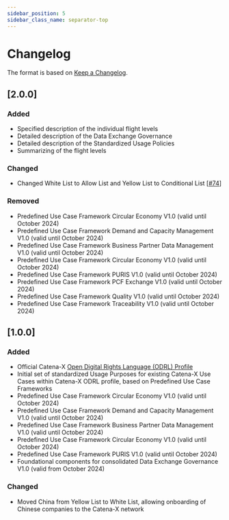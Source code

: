 ```yaml
---
sidebar_position: 5
sidebar_class_name: separator-top
---
```

# Changelog

The format is based on [Keep a Changelog](https://keepachangelog.com/en/1.0.0/).

## [2.0.0]

### Added

- Specified description of the individual flight levels
- Detailed description of the Data Exchange Governance
- Detailed description of the Standardized Usage Policies
- Summarizing of the flight levels

### Changed

- Changed White List to Allow List and Yellow List to Conditional List [[#74](https://github.com/catenax-eV/catenax-ev.github.io/pull/74)]

### Removed

- Predefined Use Case Framework Circular Economy V1.0 (valid until October 2024)
- Predefined Use Case Framework Demand and Capacity Management V1.0 (valid until October 2024)
- Predefined Use Case Framework Business Partner Data Management V1.0 (valid until October 2024)
- Predefined Use Case Framework Circular Economy V1.0 (valid until October 2024)
- Predefined Use Case Framework PURIS V1.0 (valid until October 2024)
- Predefined Use Case Framework PCF Exchange V1.0 (valid until October 2024)
- Predefined Use Case Framework Quality V1.0 (valid until October 2024)
- Predefined Use Case Framework Traceability V1.0 (valid until October 2024)

## [1.0.0]

### Added

- Official Catena-X [Open Digital Rights Language (ODRL) Profile](https://github.com/catenax-eV/cx-odrl-profile)
- Initial set of standardized Usage Purposes for existing Catena-X Use Cases within Catena-X ODRL profile, based on Predefined Use Case Frameworks
- Predefined Use Case Framework Circular Economy V1.0 (valid until October 2024)
- Predefined Use Case Framework Demand and Capacity Management V1.0 (valid until October 2024)
- Predefined Use Case Framework Business Partner Data Management V1.0 (valid until October 2024)
- Predefined Use Case Framework Circular Economy V1.0 (valid until October 2024)
- Predefined Use Case Framework PURIS V1.0 (valid until October 2024)
- Foundational components for consolidated Data Exchange Governance V1.0 (valid from October 2024)

### Changed

- Moved China from Yellow List to White List, allowing onboarding of Chinese companies to the Catena-X network
